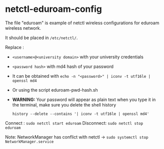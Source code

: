 # netctl-eduroam-config

The file "eduroam" is example of netctl wireless configurations for eduroam wireless network.

It should be placed in `/etc/netctl/`.

Replace : 

* `<username>@<university domain>` with your university credentials

* `<password hash>` with md4 hash of your password 
- It can be obtained with 
    `echo -n "<password>" | iconv -t utf16le | openssl md4`
- Or using the script eduroam-pwd-hash.sh
- **WARNING:** Your password will appear as plain text when you type it in the terminal, make sure you delete the shell history 

    `history --delete --contains '| iconv -t utf16le | openssl md4'`

Connect : `sudo netctl start eduroam` 
Disconnect: `sudo netctl stop eduroam`

Note: NetworkManager has conflict with netctl -> `sudo systemctl stop NetworkManager.service` 
